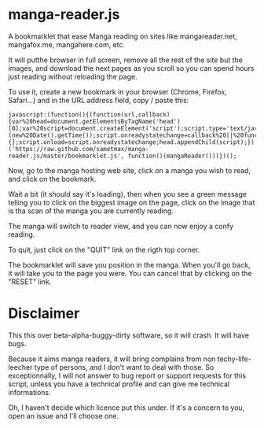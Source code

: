 manga-reader.js
===============

A bookmarklet that ease Manga reading on sites like mangareader.net, mangafox.me, mangahere.com, etc.

It will putthe browser in full screen, remove all the rest of the site but the images, and download the next pages as you scroll so you can spend hours just reading without reloading the page.

To use it, create a new bookmark in your browser (Chrome, Firefox, Safari...) and in the URL address field, copy / paste this:

```
javascript:(function(){(function(url,callback){var%20head=document.getElementsByTagName('head')[0];var%20script=document.createElement('script');script.type='text/javascript';script.src=url+'%3F'+(new%20Date().getTime());script.onreadystatechange=callback%20||%20function(){};script.onload=script.onreadystatechange;head.appendChild(script);})('https://raw.github.com/sametmax/manga-reader.js/master/bookmarklet.js', function()(mangaReader()))})();
```

Now, go to the manga hosting web site, click on a manga you wish to read, and click on the bookmark.

Wait a bit (it should say it's loading), then when you see a green message telling you to click on the biggest image on the page, click on the image that is tha scan of the manga you are currently reading.

The manga will switch to reader view, and you can now enjoy a confy reading.

To quit, just click on the "QUIT" link on the rigth top corner.

The bookmarklet will save you position in the manga. When you'll go back, it will take you to the page you were. You can cancel that by clicking on the "RESET" link.

Disclaimer
===========

This this over beta-alpha-buggy-dirty software, so it will crash. It will have bugs.

Because it aims manga readers, it will bring complains from non techy-life-leecher type of persons, and I don't want to deal with those. So exceptionnally, I will not answer to bug report or support requests for this script, unless you have a technical profile and can give me technical informations.

Oh, I haven't decide which licence put this under. If it's a concern to you, open an issue and I'll choose one.
